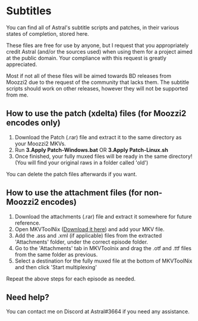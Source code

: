 # Subtitles
You can find all of Astral's subtitle scripts and patches, in their various states of completion, stored here.

These files are free for use by anyone, but I request that you appropriately credit Astral (and/or the sources used) when using them for a project aimed at the public domain. Your compliance with this request is greatly appreciated.

Most if not all of these files will be aimed towards BD releases from Moozzi2 due to the request of the community that lacks them. The subtitle scripts should work on other releases, however they will not be supported from me.

## How to use the patch (xdelta) files (for Moozzi2 encodes only)

1. Download the Patch (.rar) file and extract it to the same directory as your Moozzi2 MKVs.
2. Run **3.Apply Patch-Windows.bat** OR **3.Apply Patch-Linux.sh**
3. Once finished, your fully muxed files will be ready in the same directory! (You will find your original raws in a folder called 'old')

You can delete the patch files afterwards if you want.

## How to use the attachment files (for non-Moozzi2 encodes)

1. Download the attachments (.rar) file and extract it somewhere for future reference.
2. Open MKVToolNix ([Download it here](https://www.fosshub.com/MKVToolNix.html)) and add your MKV file.
3. Add the .ass and .xml (if applicable) files from the extracted 'Attachments' folder, under the correct episode folder.
4. Go to the 'Attachments' tab in MKVToolnix and drag the .otf and .ttf files from the same folder as previous.
5. Select a destination for the fully muxed file at the bottom of MKVToolNix and then click 'Start multiplexing'

Repeat the above steps for each episode as needed.

## Need help?

You can contact me on Discord at Astral#3664 if you need any assistance.
